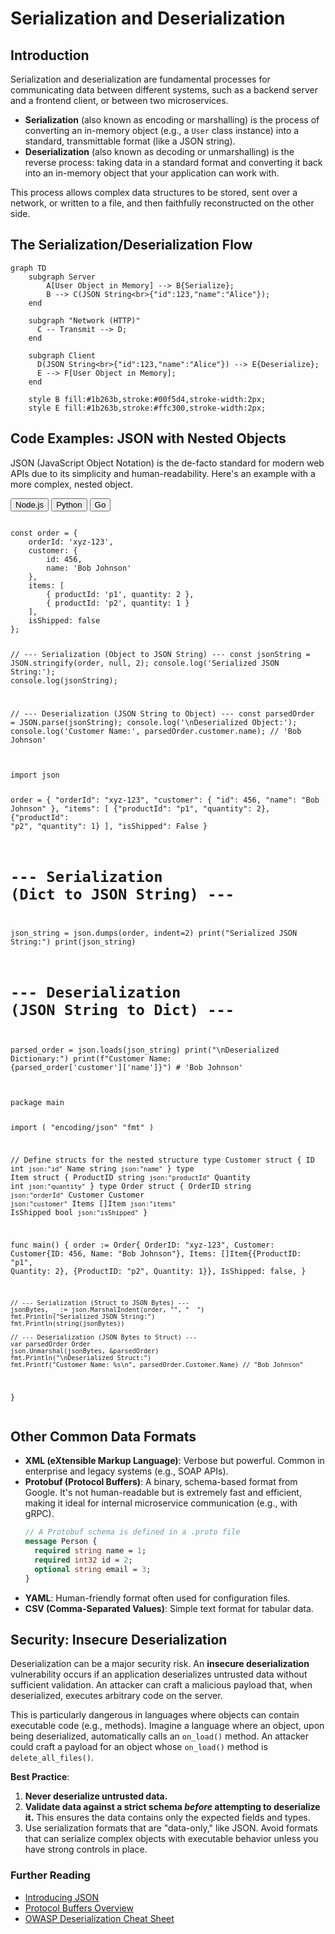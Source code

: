 # Serialization and Deserialization

## Introduction

Serialization and deserialization are fundamental processes for communicating data between different systems, such as a backend server and a frontend client, or between two microservices.

-   **Serialization** (also known as encoding or marshalling) is the process of converting an in-memory object (e.g., a `User` class instance) into a standard, transmittable format (like a JSON string).
-   **Deserialization** (also known as decoding or unmarshalling) is the reverse process: taking data in a standard format and converting it back into an in-memory object that your application can work with.

This process allows complex data structures to be stored, sent over a network, or written to a file, and then faithfully reconstructed on the other side.

## The Serialization/Deserialization Flow

```mermaid
graph TD
    subgraph Server
        A[User Object in Memory] --> B{Serialize};
        B --> C(JSON String<br>{"id":123,"name":"Alice"});
    end
    
    subgraph "Network (HTTP)"
      C -- Transmit --> D;
    end

    subgraph Client
      D(JSON String<br>{"id":123,"name":"Alice"}) --> E{Deserialize};
      E --> F[User Object in Memory];
    end

    style B fill:#1b263b,stroke:#00f5d4,stroke-width:2px;
    style E fill:#1b263b,stroke:#ffc300,stroke-width:2px;
```

## Code Examples: JSON with Nested Objects

JSON (JavaScript Object Notation) is the de-facto standard for modern web APIs due to its simplicity and human-readability. Here's an example with a more complex, nested object.

<div class="code-tabs">
  <div class="tab-buttons">
    <button class="tab-button active" data-lang="nodejs">Node.js</button>
    <button class="tab-button" data-lang="python">Python</button>
    <button class="tab-button" data-lang="go">Go</button>
  </div>
  <div class="tab-content active" data-lang="nodejs">
<pre><code class="language-javascript">
const order = {
    orderId: 'xyz-123',
    customer: {
        id: 456,
        name: 'Bob Johnson'
    },
    items: [
        { productId: 'p1', quantity: 2 },
        { productId: 'p2', quantity: 1 }
    ],
    isShipped: false
};

// --- Serialization (Object to JSON String) ---
const jsonString = JSON.stringify(order, null, 2);
console.log('Serialized JSON String:');
console.log(jsonString);

// --- Deserialization (JSON String to Object) ---
const parsedOrder = JSON.parse(jsonString);
console.log('\nDeserialized Object:');
console.log('Customer Name:', parsedOrder.customer.name); // 'Bob Johnson'
</code></pre>
  </div>
  <div class="tab-content" data-lang="python">
<pre><code class="language-python">
import json

order = {
    "orderId": "xyz-123",
    "customer": {
        "id": 456,
        "name": "Bob Johnson"
    },
    "items": [
        {"productId": "p1", "quantity": 2},
        {"productId": "p2", "quantity": 1}
    ],
    "isShipped": False
}

# --- Serialization (Dict to JSON String) ---
json_string = json.dumps(order, indent=2)
print("Serialized JSON String:")
print(json_string)

# --- Deserialization (JSON String to Dict) ---
parsed_order = json.loads(json_string)
print("\nDeserialized Dictionary:")
print(f"Customer Name: {parsed_order['customer']['name']}") # 'Bob Johnson'
</code></pre>
  </div>
  <div class="tab-content" data-lang="go">
<pre><code class="language-go">
package main

import (
	"encoding/json"
	"fmt"
)

// Define structs for the nested structure
type Customer struct {
	ID   int    `json:"id"`
	Name string `json:"name"`
}
type Item struct {
	ProductID string `json:"productId"`
	Quantity  int    `json:"quantity"`
}
type Order struct {
	OrderID   string   `json:"orderId"`
	Customer  Customer `json:"customer"`
	Items     []Item   `json:"items"`
	IsShipped bool     `json:"isShipped"`
}

func main() {
	order := Order{
		OrderID:   "xyz-123",
		Customer:  Customer{ID: 456, Name: "Bob Johnson"},
		Items:     []Item{{ProductID: "p1", Quantity: 2}, {ProductID: "p2", Quantity: 1}},
		IsShipped: false,
	}

	// --- Serialization (Struct to JSON Bytes) ---
	jsonBytes, _ := json.MarshalIndent(order, "", "  ")
	fmt.Println("Serialized JSON String:")
	fmt.Println(string(jsonBytes))

	// --- Deserialization (JSON Bytes to Struct) ---
	var parsedOrder Order
	json.Unmarshal(jsonBytes, &parsedOrder)
	fmt.Println("\nDeserialized Struct:")
	fmt.Printf("Customer Name: %s\n", parsedOrder.Customer.Name) // "Bob Johnson"
}
</code></pre>
  </div>
</div>

## Other Common Data Formats
*   **XML (eXtensible Markup Language)**: Verbose but powerful. Common in enterprise and legacy systems (e.g., SOAP APIs).
*   **Protobuf (Protocol Buffers)**: A binary, schema-based format from Google. It's not human-readable but is extremely fast and efficient, making it ideal for internal microservice communication (e.g., with gRPC).
    ```protobuf
    // A Protobuf schema is defined in a .proto file
    message Person {
      required string name = 1;
      required int32 id = 2;
      optional string email = 3;
    }
    ```
*   **YAML**: Human-friendly format often used for configuration files.
*   **CSV (Comma-Separated Values)**: Simple text format for tabular data.

## Security: Insecure Deserialization

Deserialization can be a major security risk. An **insecure deserialization** vulnerability occurs if an application deserializes untrusted data without sufficient validation. An attacker can craft a malicious payload that, when deserialized, executes arbitrary code on the server.

This is particularly dangerous in languages where objects can contain executable code (e.g., methods). Imagine a language where an object, upon being deserialized, automatically calls an `on_load()` method. An attacker could craft a payload for an object whose `on_load()` method is `delete_all_files()`.

**Best Practice**:
1.  **Never deserialize untrusted data.**
2.  **Validate data against a strict schema *before* attempting to deserialize it.** This ensures the data contains only the expected fields and types.
3.  Use serialization formats that are "data-only," like JSON. Avoid formats that can serialize complex objects with executable behavior unless you have strong controls in place.

<div class="further-reading">
<h3>Further Reading</h3>
<ul>
  <li><a href="https://www.json.org/json-en.html" target="_blank" rel="noopener noreferrer">Introducing JSON</a></li>
  <li><a href="https://protobuf.dev/overview/" target="_blank" rel="noopener noreferrer">Protocol Buffers Overview</a></li>
  <li><a href="https://cheatsheetseries.owasp.org/cheatsheets/Deserialization_Cheat_Sheet.html" target="_blank" rel="noopener noreferrer">OWASP Deserialization Cheat Sheet</a></li>
</ul>
</div>